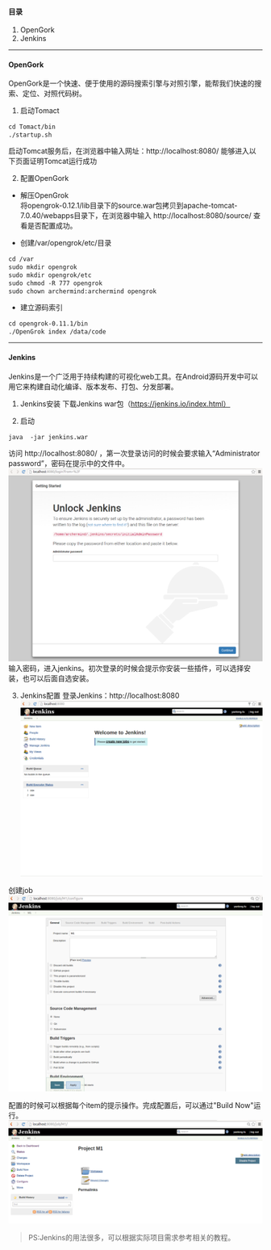 #### 目录
1. OpenGork
2. Jenkins
----
#### OpenGork
OpenGork是一个快速、便于使用的源码搜索引擎与对照引擎，能帮我们快速的搜索、定位、对照代码树。

1. 启动Tomact
```
cd Tomact/bin
./startup.sh
```
启动Tomcat服务后，在浏览器中输入网址：http://localhost:8080/ 能够进入以下页面证明Tomcat运行成功

2. 配置OpenGork
- 解压OpenGrok  
将opengrok-0.12.1/lib目录下的source.war包拷贝到apache-tomcat-7.0.40/webapps目录下，在浏览器中输入 http://localhost:8080/source/ 查看是否配置成功。

- 创建/var/opengrok/etc/目录
```
cd /var
sudo mkdir opengrok
sudo mkdir opengrok/etc
sudo chmod -R 777 opengrok
sudo chown archermind:archermind opengrok
```
- 建立源码索引
```
cd opengrok-0.11.1/bin
./OpenGrok index /data/code
```


---
#### Jenkins
Jenkins是一个广泛用于持续构建的可视化web工具。在Android源码开发中可以用它来构建自动化编译、版本发布、打包、分发部署。
1. Jenkins安装
下载Jenkins war包（https://jenkins.io/index.html）

2. 启动
```
java  -jar jenkins.war
```
访问 http://localhost:8080/ ，第一次登录访问的时候会要求输入“Administrator password”，密码在提示中的文件中。
![](./misc/images/jenkins-first-visit.png)
输入密码，进入jenkins。初次登录的时候会提示你安装一些插件，可以选择安装，也可以后面自选安装。

3. Jenkins配置
登录Jenkins：http://localhost:8080  
![](./misc/images/jenkins-home.png)

创建job
![](./misc/images/jenkins-job-configure.png)

配置的时候可以根据每个item的提示操作。完成配置后，可以通过"Build Now"运行。
![](./misc/images/jenkins-job-run.png)

> PS:Jenkins的用法很多，可以根据实际项目需求参考相关的教程。
